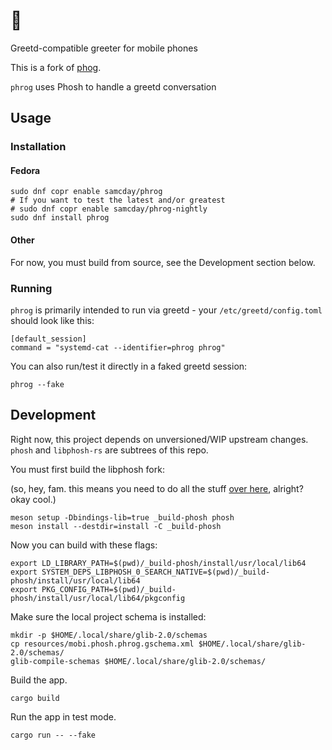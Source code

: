 # 🐸

Greetd-compatible greeter for mobile phones

This is a fork of [phog](https://gitlab.com/mobian1/phog).

`phrog` uses Phosh to handle a greetd conversation

## Usage

### Installation

#### Fedora

```
sudo dnf copr enable samcday/phrog
# If you want to test the latest and/or greatest
# sudo dnf copr enable samcday/phrog-nightly
sudo dnf install phrog
```

#### Other

For now, you must build from source, see the Development section below.

### Running

`phrog` is primarily intended to run via greetd - your `/etc/greetd/config.toml` should
look like this:

```
[default_session]
command = "systemd-cat --identifier=phrog phrog"
```

You can also run/test it directly in a faked greetd session:

```
phrog --fake
```

## Development

Right now, this project depends on unversioned/WIP upstream changes. `phosh` and `libphosh-rs`
are subtrees of this repo.

You must first build the libphosh fork:

(so, hey, fam. this means you need to do all the stuff [over here][phosh-deps], alright? okay cool.)

```
meson setup -Dbindings-lib=true _build-phosh phosh
meson install --destdir=install -C _build-phosh
```

Now you can build with these flags:

```
export LD_LIBRARY_PATH=$(pwd)/_build-phosh/install/usr/local/lib64
export SYSTEM_DEPS_LIBPHOSH_0_SEARCH_NATIVE=$(pwd)/_build-phosh/install/usr/local/lib64
export PKG_CONFIG_PATH=$(pwd)/_build-phosh/install/usr/local/lib64/pkgconfig
```

Make sure the local project schema is installed:

```
mkdir -p $HOME/.local/share/glib-2.0/schemas
cp resources/mobi.phosh.phrog.gschema.xml $HOME/.local/share/glib-2.0/schemas/
glib-compile-schemas $HOME/.local/share/glib-2.0/schemas/
```

Build the app.

```
cargo build
```

Run the app in test mode.

```
cargo run -- --fake
```

[phosh-deps]: https://gitlab.gnome.org/World/Phosh/phosh#dependencies
